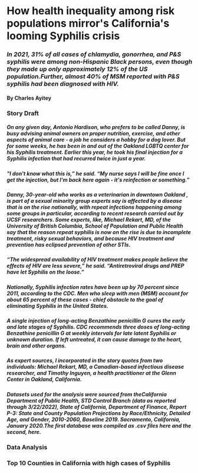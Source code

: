 # How health inequality among risk populations mirror's California's looming Syphilis crisis 

### *In 2021, 31% of all cases of chlamydia, gonorrhea, and P&S syphilis were among non-Hispanic Black persons, even though they made up only approximately 12% of the US population.Further, almost 40% of MSM reported with P&S syphilis had been diagnosed with HIV.*

#### By Charles Ayitey

### Story Draft

##### On any given day, Antonio Hardison, who prefers to be called Danny, is busy advising animal owners on proper nutrition, exercise, and other aspects of animal care - a job he considers a hobby for a dog lover. But for some weeks, he has been in and out of the Oakland LGBTQ center for his Syphilis treatment. Earlier this year, he took his final injection for a Syphilis infection that had recurred twice in just a year.
 
##### "I don't know what this is,” he said. “My nurse says I will be fine once I get the injection, but I'm back here again - it's reinfection or something.”
 
##### Danny, 30-year-old who works as a veterinarian in downtown Oakland , is part of a sexual minority group experts say is affected by a disease that is on the rise nationally, with repeat infections happening among some groups in particular, according to recent research carried out by UCSF researchers. Some experts, like, Michael Rekart, MD, of the University of British Columbia, School of Population and Public Health say that the reason repeat syphilis is now on the rise is due to incomplete treatment, risky sexual behaviors, and because HIV treatment and prevention has eclipsed prevention of other STIs.
 
##### “The widespread availability of HIV treatment makes people believe the effects of HIV are less severe,” he said. “Antiretroviral drugs and PREP have let Syphilis on the loose.”
 
##### Nationally, Syphilis infection rates have been up by 70 percent since 2011, according to the CDC. Men who sleep with men (MSM) account for about 65 percent of these cases - chief obstacle to the goal of eliminating Syphilis in the United States.
 
##### A single injection of long-acting Benzathine penicillin G cures the early and late stages of Syphilis. CDC recommends three doses of long-acting Benzathine penicillin G at weekly intervals for late latent Syphilis or unknown duration. If left untreated, it can cause damage to the heart, brain and other organs.
 
##### As expert sources, I incorporated in the story quotes from two individuals: Michael Rekart, MD, a Canadian-based infectious disease researcher, and Timothy Inguyen, a health practitioner at the Glenn Center in Oakland, California. 

##### Datasets used for the analysis were sourced from theCalifornia Department of Public Health, STD Control Branch (data as reported through 3/22/2022), State of California, Department of Finance, Report P-3: State and County Population Projections by Race/Ethnicity, Detailed Age, and Gender, 2010-2060, Baseline 2019.  Sacramento, California, January 2020.The first database was compiled as .csv files here and the second, here.

### Data Analysis 

### Top 10 Counties in California with high cases of Syphilis






